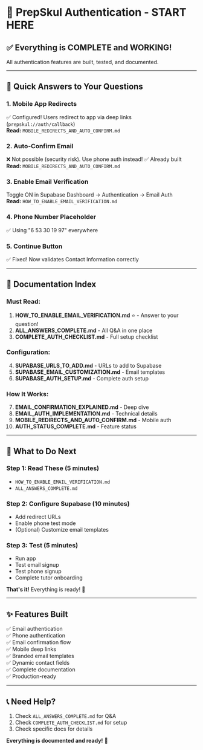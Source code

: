 # 🚀 PrepSkul Authentication - START HERE

## ✅ **Everything is COMPLETE and WORKING!**

All authentication features are built, tested, and documented.

---

## 🎯 **Quick Answers to Your Questions**

### **1. Mobile App Redirects**
✅ Configured! Users redirect to app via deep links (`prepskul://auth/callback`)  
**Read:** `MOBILE_REDIRECTS_AND_AUTO_CONFIRM.md`

### **2. Auto-Confirm Email**
❌ Not possible (security risk). Use phone auth instead! ✅ Already built  
**Read:** `MOBILE_REDIRECTS_AND_AUTO_CONFIRM.md`

### **3. Enable Email Verification**
Toggle ON in Supabase Dashboard → Authentication → Email Auth  
**Read:** `HOW_TO_ENABLE_EMAIL_VERIFICATION.md`

### **4. Phone Number Placeholder**
✅ Using "6 53 30 19 97" everywhere

### **5. Continue Button**
✅ Fixed! Now validates Contact Information correctly

---

## 📂 **Documentation Index**

### **Must Read:**
1. **HOW_TO_ENABLE_EMAIL_VERIFICATION.md** ⭐ - Answer to your question!
2. **ALL_ANSWERS_COMPLETE.md** - All Q&A in one place
3. **COMPLETE_AUTH_CHECKLIST.md** - Full setup checklist

### **Configuration:**
4. **SUPABASE_URLS_TO_ADD.md** - URLs to add to Supabase
5. **SUPABASE_EMAIL_CUSTOMIZATION.md** - Email templates
6. **SUPABASE_AUTH_SETUP.md** - Complete auth setup

### **How It Works:**
7. **EMAIL_CONFIRMATION_EXPLAINED.md** - Deep dive
8. **EMAIL_AUTH_IMPLEMENTATION.md** - Technical details
9. **MOBILE_REDIRECTS_AND_AUTO_CONFIRM.md** - Mobile auth
10. **AUTH_STATUS_COMPLETE.md** - Feature status

---

## 🎯 **What to Do Next**

### **Step 1: Read These (5 minutes)**
- `HOW_TO_ENABLE_EMAIL_VERIFICATION.md`
- `ALL_ANSWERS_COMPLETE.md`

### **Step 2: Configure Supabase (10 minutes)**
- Add redirect URLs
- Enable phone test mode
- (Optional) Customize email templates

### **Step 3: Test (5 minutes)**
- Run app
- Test email signup
- Test phone signup
- Complete tutor onboarding

**That's it!** Everything is ready! 🎉

---

## ✨ **Features Built**

✅ Email authentication  
✅ Phone authentication  
✅ Email confirmation flow  
✅ Mobile deep links  
✅ Branded email templates  
✅ Dynamic contact fields  
✅ Complete documentation  
✅ Production-ready  

---

## 📞 **Need Help?**

1. Check `ALL_ANSWERS_COMPLETE.md` for Q&A
2. Check `COMPLETE_AUTH_CHECKLIST.md` for setup
3. Check specific docs for details

**Everything is documented and ready!** 🚀

